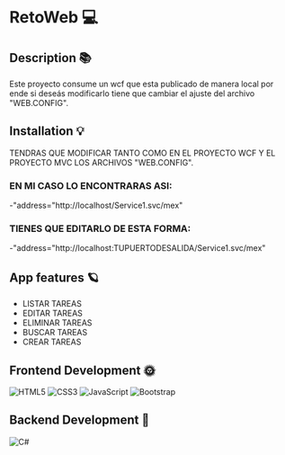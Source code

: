# RetoWeb 💻
## Description 📚
 Este proyecto consume un wcf que esta publicado de manera local por ende si deseás modificarlo tiene que cambiar el ajuste del archivo "WEB.CONFIG".
 
## Installation 💡 
 TENDRAS QUE MODIFICAR TANTO COMO EN EL PROYECTO WCF Y EL PROYECTO MVC LOS ARCHIVOS "WEB.CONFIG".
### EN MI CASO LO ENCONTRARAS ASI:
-"address="http://localhost/Service1.svc/mex"
### TIENES QUE EDITARLO DE ESTA FORMA:
 -"address="http://localhost:TUPUERTODESALIDA/Service1.svc/mex"
 
## App features 🪐
 - LISTAR TAREAS
- EDITAR TAREAS
- ELIMINAR TAREAS
- BUSCAR TAREAS 
- CREAR TAREAS 
## Frontend Development 🌞 
 ![HTML5](https://img.shields.io/badge/html5-%23E34F26.svg?style=for-the-badge&logo=html5&logoColor=white) ![CSS3](https://img.shields.io/badge/css3-%231572B6.svg?style=for-the-badge&logo=css3&logoColor=white) ![JavaScript](https://img.shields.io/badge/javascript-%23323330.svg?style=for-the-badge&logo=javascript&logoColor=%23F7DF1E) ![Bootstrap](https://img.shields.io/badge/bootstrap-%23563D7C.svg?style=for-the-badge&logo=bootstrap&logoColor=white) 
## Backend Development 🌚 
 ![C#](https://img.shields.io/badge/c%23-%23239120.svg?style=for-the-badge&logo=c-sharp&logoColor=white) 
 
